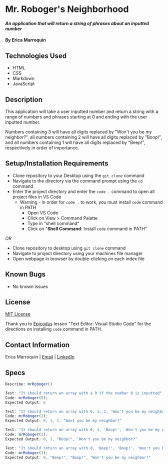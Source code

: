 # Mr. Roboger's Neighborhood

#### _An application that will return a string of phrases about an inputted number_

#### By Erica Marroquin

## Technologies Used

* HTML
* CSS
* Markdown
* JavaScript

## Description

This application will take a user inputted number and return a string with a range of numbers and phrases starting at 0 and ending with the user inputted number. 

Numbers containing 3 will have all digits replaced by "Won't you be my neighbor?", all numbers containing 2 will have all digits replaced by "Boop!", and all numbers containing 1 will have all digits replaced by "Beep!", respectively in order of importance. 

## Setup/Installation Requirements

* Clone repository to your Desktop using the `git clone` command
* Navigate to the directory via the command prompt using the `cd` command
* Enter the project directory and enter the `code .` command to open all project files in VS Code
  * Warning - in order for `code .` to work, you must install `code` command in PATH
    * Open VS Code
    * Click on View > Command Palette
    * Type in "shell command"
    * Click on "__Shell Command__: Install `code` command in PATH"

_OR_

* Clone repository to desktop using `git clone` command
* Navigate to project directory using your machines file manager
* Open webpage in browser by double-clicking on each index file


## Known Bugs

* No known issues

## License

[MIT License](https://opensource.org/licenses/MIT)

Thank you to  [Epicodus](https://www.epicodus.com/) lesson "Text Editor: Visual Studio Code" for the directions on installing `code` command in PATH. 

## Contact Information

Erica Marroquin | [Email](mailto:ericamarroquin03@gmail.com) | [LinkedIn](https://www.linkedin.com/in/erica-marroquin/)

## Specs

```javascript
Describe: mrRoboger()

Test: "It should return an array with a 0 if the number 0 is inputted"
Code: mrRoboger(0);
Expected Output: 0

Test: "It should return an array with 0, 1, 2, 'Won't you be my neighbor?' when 3 is inputted"
Code: mrRoboger(3);
Expected Output: 0, 1, 2, "Wont you be my neighbor?"

Test: "It should return an array with 0, 1, 'Boop!', 'Won't you be my neighbor?' when 3 is inputted"
Code: mrRoboger(3);
Expected Output: 0, 1, "Boop!", "Won't you be my neighbor?"

Test: "It should return an array with 0, 'Beep!', 'Boop!', 'Won't you be my neighbor?' when 3 is inputted"
Code: mrRoboger(3);
Expected Output: 0, "Beep!", "Boop!", "Won't you be my neighbor?"
```